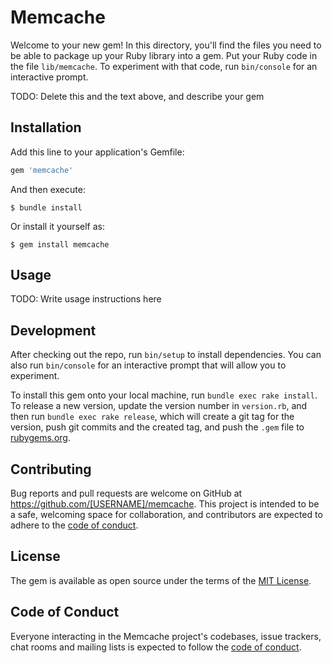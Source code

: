 # Memcache

Welcome to your new gem! In this directory, you'll find the files you need to be able to package up your Ruby library into a gem. Put your Ruby code in the file `lib/memcache`. To experiment with that code, run `bin/console` for an interactive prompt.

TODO: Delete this and the text above, and describe your gem

## Installation

Add this line to your application's Gemfile:

```ruby
gem 'memcache'
```

And then execute:

    $ bundle install

Or install it yourself as:

    $ gem install memcache

## Usage

TODO: Write usage instructions here

## Development

After checking out the repo, run `bin/setup` to install dependencies. You can also run `bin/console` for an interactive prompt that will allow you to experiment.

To install this gem onto your local machine, run `bundle exec rake install`. To release a new version, update the version number in `version.rb`, and then run `bundle exec rake release`, which will create a git tag for the version, push git commits and the created tag, and push the `.gem` file to [rubygems.org](https://rubygems.org).

## Contributing

Bug reports and pull requests are welcome on GitHub at https://github.com/[USERNAME]/memcache. This project is intended to be a safe, welcoming space for collaboration, and contributors are expected to adhere to the [code of conduct](https://github.com/[USERNAME]/memcache/blob/master/CODE_OF_CONDUCT.md).

## License

The gem is available as open source under the terms of the [MIT License](https://opensource.org/licenses/MIT).

## Code of Conduct

Everyone interacting in the Memcache project's codebases, issue trackers, chat rooms and mailing lists is expected to follow the [code of conduct](https://github.com/[USERNAME]/memcache/blob/master/CODE_OF_CONDUCT.md).

